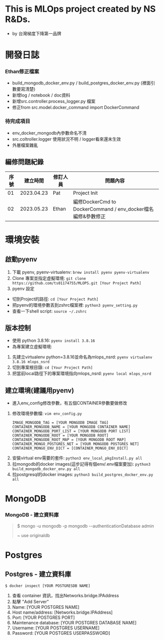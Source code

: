 # This is MLOps project created by NS R&Ds.
- by 台灣梯度下降第一品牌

# 開發日誌
### Ethan修正檔案
* build_mongodb_docker_env.py / build_postgres_docker_env.py (裡面引數要寫清楚)
* 新增log / notebook / doc資料
* 新增src.controller.process_logger.py 檔案
* 修正from src.model.docker_command import DockerCommand

### 待完成項目
* env_docker_mongodb內參數命名不清
* src.coltroller.logger 使用狀況不明 / logger看來還未生效
* 外層檔案雜亂

## 編修問題紀錄
| 序號 | 建立時間 | 修訂人員 | 問題內容 |
| ----------- | ----------- | ----------- | ----------- |
| 01 | 2023.04.23 | Pat | Project Init |
| 02 | 2023.05.23 | Ethan | 編修DockerCmd to DockerCommand / env_docker檔名編修&參數修正 |


# 環境安裝
## 啟動pyenv
1. 下載 pyenv, pyenv-virtualenv: ```brew install pyenv pyenv-virtualenv```
2. Clone 專案並指定虛擬環境: ```git clone https://github.com/ts01174755/MLOPS.git [Your Project Path]```
3. pyenv 設定
* 切到Project的路徑: ```cd [Your Project Path]``` 
* 把pyenv的環境參數丟到zshrc檔案裡: ```python3 pyenv_setting.py```
* 查看一下shell script: ```source ~/.zshrc```

## 版本控制
- 使用 python 3.8.16: ```pyenv install 3.8.16```
- 為專案建立虛擬環境: 
1. 先建立virtualenv python=3.8.16並命名為mlops_nsrd: ```pyenv virtualenv 3.8.16 mlops_nsrd```
2. 切到專案根目錄: ```cd [Your Project Path]```
3. 把當前local路徑下的專案環境指向mlops_nsrd: ```pyenv local mlops_nsrd```
    
## 建立環境(建議用pyenv)
- 進入env_config修改參數，有五個CONTAINER參數要做修改
1. 修改環境參數檔: ```vim env_config.py```
    ```
    IMAGE_MONGODB_TAG = [YOUR MONGODB IMAGE TAG]
    CONTAINER_MONGODB_NAME = [YOUR MONGODB CONTAINER NAME]
    CONTAINER_MONGODB_PORT_LIST = [YOUR MONGODB PORT LIST]
    CONTAINER_MONGODB_ROOT = [YOUR MONGODB ROOT]
    CONTAINER_MONGODB_ROOT_MAP = [YOUR MONGODB ROOT MAP]
    CONTAINER_MONGO_POSTGRES_NET = [YOUR MONGODB POSTGRES NET]
    CONTAINER_MONGO_ENV_DICT = [CONTAINER_MONGO_ENV_DICT]
    ```
2. 安裝virtual env需要的套件: ```python3 env_local_pkgInstall.py all```
3. 拉mongodb的docker images(這步記得有個env/.env檔案要加): ```python3 build_mongodb_docker_env.py all```
4. 拉postgresql的docker images: ```python3 build_postgres_docker_env.py all```

# MongoDB

### MongoDB - 建立資料庫

> $ mongo -u mongodb -p mongodb --authenticationDatabase admin
>
> ~ use originaldb
 
# Postgres

## Postgres - 建立資料庫
```$ docker inspect [YOUR POSTGRESDB NAME]```

1. 查看 container 資訊，找出Networks.bridge.IPAddress
2. 點擊 "Add Server"
3. Name: [YOUR POSTGRES NAME]
4. Host name/address: [Networks.bridge.IPAddress]
5. Port: [YOUR POSTGRES PORT]
6. Maintenance database: [YOUR POSTGRES DATABASE NAME]
7. Username: [YOUR POSTGRES USERNAME]
8. Password: [YOUR POSTGRES USERPASSWORD]